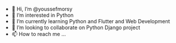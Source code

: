 - 👋 Hi, I’m @youssefmorsy
- 👀 I’m interested in Python
- 🌱 I’m currently learning Python and Flutter and Web Development
- 💞️ I’m looking to collaborate on Python Django project
- 📫 How to reach me ...

<!---
youssefmorsy/youssefmorsy is a ✨ special ✨ repository because its `README.md` (this file) appears on your GitHub profile.
You can click the Preview link to take a look at your changes.
--->
